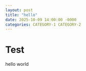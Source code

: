 ```yaml
---
layout: post
title: "hello"
date: 2025-10-09 14:00:00 -0000
categories: CATEGORY-1 CATEGORY-2
---
```


# Test 

hello world
